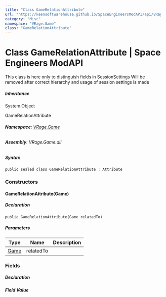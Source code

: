```yaml
---
title: "Class GameRelationAttribute"
url: "https://keensoftwarehouse.github.io/SpaceEngineersModAPI/api/VRage.Game.GameRelationAttribute.html"
category: "Misc"
namespace: "VRage.Game"
class: "GameRelationAttribute"
---
```


# Class GameRelationAttribute | Space Engineers ModAPI

This class is here only to distinguish fields in SessionSettings Will be removed after correct hierarchy and usage of session settings is made

##### Inheritance

System.Object

GameRelationAttribute

###### **Namespace**: [VRage.Game](https://keensoftwarehouse.github.io/SpaceEngineersModAPI/api/VRage.Game.html)

###### **Assembly**: VRage.Game.dll

##### Syntax

```
public sealed class GameRelationAttribute : Attribute
```

### [](#constructors)Constructors

#### [](#VRage_Game_GameRelationAttribute__ctor_VRage_Game_Game_)GameRelationAttribute(Game)

##### Declaration

```
public GameRelationAttribute(Game relatedTo)
```

##### Parameters

| Type | Name | Description |
| --- | --- | --- |
| [Game](https://keensoftwarehouse.github.io/SpaceEngineersModAPI/api/VRage.Game.Game.html) | relatedTo |     |

### [](#fields)Fields

##### Declaration

##### Field Value